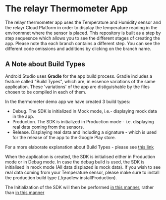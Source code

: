 # The relayr Thermometer App

The relayr thermometer app uses the Temperature and Humidity sensor and the relayr Cloud Platform in order to display the temperature reading in the environmnet where the sensor is placed. This repository is built as a step by step sequesnce which allows you to see the different stages of creating the app. Please note tha each branch contains a different step. You can see the different code omissions and additions by clicking on the branch name. 

## A Note about Build Types

Android Studio uses **Gradle** for the app build process. 
Gradle includes a feature called "Build Types", which are, in essence variations of the same application.
These 'variations' of the app are distiguishable by the files chosen to be compiled in each of them.

In the thermometer demo app we have created 3 build types:
- Debug. The SDK is initialized in Mock mode, i.e.- displaying mock data in the app. 
- Production. The SDK is initialized in Production mode - i.e. displaying real data coming from the sensors. 
- Release. Displaying real data and including a signature - which is used for the release of the app to the Google Play store.

For a more elaborate explanation about Build Types - please see [this link](http://tools.android.com/tech-docs/new-build-system/user-guide#TOC-Build-Types)

When the application is created, the SDK is initialised either in Production mode or in Debug mode. In case the debug build is used, the SDK is initialised in mock mode (All data displazed is mock data). If you wish to see real data coming from your Temperature sensor, please make sure to install the production build type (./gradlew installProduction).

The Initialization of the SDK will then be performed [in this manner](https://github.com/relayr/android-demo-apps/blob/master/thermometer/src/release/java/io/relayr/demo/thermometer/RelayrSdkInitializer.java), rather than [in this manner](https://github.com/relayr/android-demo-apps/blob/master/thermometer/src/debug/java/io/relayr/demo/thermometer/RelayrSdkInitializer.java)
